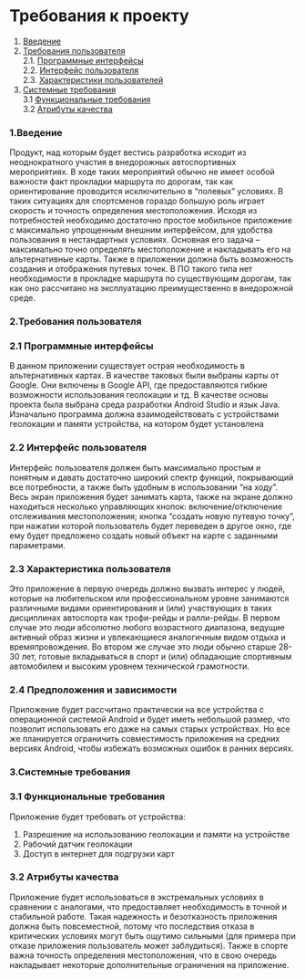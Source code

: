 # Требования к проекту

1. [Введение](#1)
2. [Требования пользователя](#2) <br>
  2.1. [Программные интерфейсы](#2.1) <br>
  2.2. [Интерфейс пользователя](#2.2) <br>
  2.3. [Характеристики пользователей](#2.3) <br>
3. [Системные требования](#3) <br>
  3.1 [Функциональные требования](#3.1) <br>
  3.2 [Атрибуты качества](#3.2) <br>

### 1.Введение<a name="1"></a>
	
  Продукт, над которым будет вестись разработка исходит из неоднократного участия в внедорожных автоспортивных мероприятиях.
  В ходе таких мероприятий обычно не имеет особой важности факт прокладки маршрута по дорогам, так как ориентирование проводится исключительно в “полевых” условиях. 
  В таких ситуациях для спортсменов гораздо большую роль играет скорость и точность определения местоположения.
	Исходя из потребностей необходимо достаточно простое мобильное приложение с максимально упрощенным внешним интерфейсом, для удобства пользования в нестандартных условиях. Основная его задача – максимально точно определять местоположение и накладывать его на альтернативные карты. Также в приложении должна быть возможность создания и отображения путевых точек. В ПО такого типа нет необходимости в прокладке маршрута по существующим дорогам, так как оно рассчитано на эксплуатацию преимущественно в внедорожной среде.


### 2.Требования пользователя<a name="2"></a>
### 2.1 Программные интерфейсы<a name="2.1"></a>
В данном приложении существует острая необходимость в альтернативных картах. В качестве таковых были выбраны карты от Google. Они включены в Google API, где предоставляются гибкие возможности использования геолокации и тд.  В качестве основы проекта была выбрана среда разработки Android Studio и язык Java. Изначально программа должна взаимодействовать с устройствами геолокации и памяти устройства, на котором будет установлена

### 2.2 Интерфейс пользователя<a name="2.2"></a>
Интерфейс пользователя должен быть максимально простым и понятным и давать достаточно широкий спектр функций, покрывающий все потребности, а также быть удобным в использовании “на ходу”. Весь экран приложения будет занимать карта, также на экране должно находиться несколько управляющих кнопок: включение/отключение отслеживания местоположения; кнопка “создать новую путевую точку”, при нажатии которой пользователь будет переведен в другое окно, где ему будет предложено создать новый объект на карте с заданными параметрами.

### 2.3 Характеристика пользователя<a name="2.3"></a>
  Это приложение в первую очередь должно вызвать интерес у людей, которые на любительском или профессиональном уровне занимаются различными видами ориентирования и (или) участвующих в таких дисциплинах автоспорта как трофи-рейды и ралли-рейды. В первом случае это люди абсолютно любого возрастного диапазона, ведущие активный образ жизни и увлекающиеся аналогичным видом отдыха и времяпровождения. Во втором же случае это люди обычно старше 28-30 лет, готовые вкладываться в спорт и (или) обладающие спортивным автомобилем и высоким уровнем технической грамотности.
  
### 2.4 Предположения и зависимости<a name="2.4"></a>
  Приложение будет рассчитано практически на все устройства с операционной системой Android и будет иметь небольшой размер, что позволит использовать его даже на самых старых устройствах. Но все же планируется ограничить совместимость приложения на средних версиях Android, чтобы избежать возможных ошибок в ранних версиях.


### 3.Системные требования<a name="3"></a>
### 3.1 Функциональные требования<a name="3.1"></a>
Приложение будет требовать от устройства:
1.	Разрешение на использованию геолокации и памяти на устройстве
2.	Рабочий датчик геолокации
3.	Доступ в интернет для подгрузки карт

### 3.2 Атрибуты качества<a name="3.2"></a>
  Приложение будет использоваться в экстремальных условиях в сравнении с аналогами, что предоставляет необходимость в точной и стабильной работе. Такая надежность и безотказность приложения должна быть повсеместной, потому что последствия отказа в критических условиях могут быть ощутимо сильными (для примера при отказе приложения пользователь может заблудиться). Также в спорте важна точность определения местоположения, что в свою очередь накладывает некоторые дополнительные ограничения на приложение.
